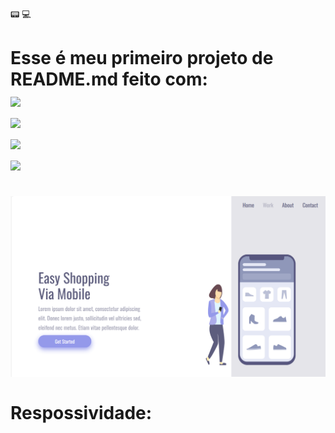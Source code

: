 :pager: :computer: <h1> Esse é meu primeiro projeto de README.md feito com:
<br>
<img src="https://img.shields.io/badge/CSS-239120?&style=for-the-badge&logo=css3&logoColor=white">
<br>
<img src="https://img.shields.io/badge/HTML-239120?style=for-the-badge&logo=html5&logoColor=white">
<br>
<img src="https://img.shields.io/badge/GitHub-100000?style=for-the-badge&logo=github&logoColor=white">
<br>
<img src="https://img.shields.io/badge/Visual_Studio_Code-0078D4?style=for-the-badge&logo=visual%20studio%20code&logoColor=white">
<br>
<br>
<img src="https://github.com/otaviovictor21/Easy-Shopping/blob/main/assets/Easy%20Shopping%20site.png?raw=true">
<br>
<br>
Respossividade:
<br>

